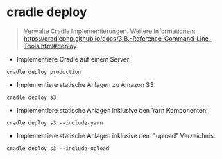 # cradle deploy

> Verwalte Cradle Implementierungen.
> Weitere Informationen: <https://cradlephp.github.io/docs/3.B.-Reference-Command-Line-Tools.html#deploy>.

- Implementiere Cradle auf einem Server:

`cradle deploy production`

- Implementiere statische Anlagen zu Amazon S3:

`cradle deploy s3`

- Implementiere statische Anlagen inklusive den Yarn Komponenten:

`cradle deploy s3 --include-yarn`

- Implementiere statische Anlagen inklusive dem "upload" Verzeichnis:

`cradle deploy s3 --include-upload`
